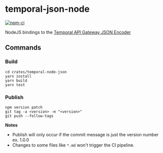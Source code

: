 # temporal-json-node
[![npm-ci](https://github.com/noxasaxon/temporal_apig/actions/workflows/npm-ci.yml/badge.svg)](https://github.com/noxasaxon/temporal_apig/actions/workflows/npm-ci.yml)

NodeJS bindings to the [Temporal API Gateway JSON Encoder](../temporal-json/README.md)


## Commands

### Build
```shell
cd crates/temporal-node-json
yarn install
yarn build
yarn test
```

### Publish
```shell
npm version patch
git tag -a <version> -m "<version>"
git push --follow-tags
```

**Notes**
- Publish will only occur if the commit message is just the version number ex.  1.0.0
- Changes to some files like `*.md` won't trigger the CI pipeline.